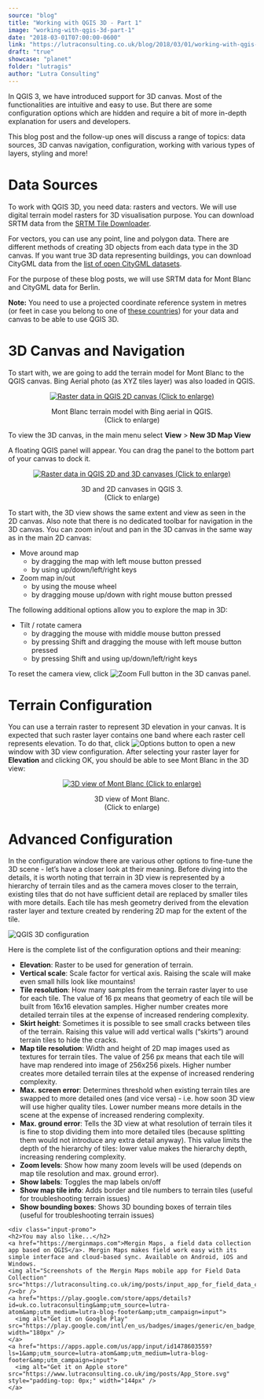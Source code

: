 ```yaml
---
source: "blog"
title: "Working with QGIS 3D - Part 1"
image: "working-with-qgis-3d-part-1"
date: "2018-03-01T07:00:00-0600"
link: "https://lutraconsulting.co.uk/blog/2018/03/01/working-with-qgis-3d-part-1/"
draft: "true"
showcase: "planet"
folder: "lutragis"
author: "Lutra Consulting"
---
```


<p>In QGIS 3, we have introduced support for 3D canvas. Most of the functionalities are intuitive and easy to use. But there are some configuration options which are hidden and require a bit of more in-depth explanation for users and developers.</p>

<p>This blog post and the follow-up ones will discuss a range of topics: data sources, 3D canvas navigation, configuration, working with various types of layers, styling and more!</p>

<!-- more -->

<h1 id="data-sources">Data Sources</h1>

<p>To work with QGIS 3D, you need data: rasters and vectors. We will use digital terrain model rasters for 3D visualisation purpose. You can download SRTM data from the <a href="http://dwtkns.com/srtm30m/">SRTM Tile Downloader</a>.</p>

<p>For vectors, you can use any point, line and polygon data. There are different methods of creating 3D objects from each data type in the 3D canvas. If you want true 3D data representing buildings, you can download CityGML data from the <a href="https://www.citygml.org/3dcities/">list of open CityGML datasets</a>.</p>

<p>For the purpose of these blog posts, we will use SRTM data for Mont Blanc and CityGML data for Berlin.</p>

<p><strong>Note:</strong> You need to use a projected coordinate reference system in metres (or feet in case you belong to one of <a href="https://static.independent.co.uk/s3fs-public/styles/article_small/public/thumbnails/image/2017/04/04/16/p7rri0trqbpy.jpg">these countries</a>) for your data and canvas to be able to use QGIS 3D.</p>

<h1 id="3d-canvas-and-navigation">3D Canvas and Navigation</h1>

<p>To start with, we are going to add the terrain model for Mont Blanc to the QGIS canvas. Bing Aerial photo (as XYZ tiles layer) was also loaded in QGIS.</p>

<center>
<a href="https://www.lutraconsulting.co.uk/img/posts/qgis_3d_1.png" rel="lightbox"><img src="https://www.lutraconsulting.co.uk/img/posts/qgis_3d_1_499h.png" title="Raster data in QGIS 2D canvas (Click to enlarge)" /></a>
<p class="caption">Mont Blanc terrain model with Bing aerial in QGIS.<br />(Click to enlarge)</p>
</center>

<p>To view the 3D canvas, in the main menu select <strong>View</strong> &gt; <strong>New 3D Map View</strong></p>

<p>A floating QGIS panel will appear. You can drag the panel to the bottom part of your canvas to dock it.</p>

<center>
<a href="https://www.lutraconsulting.co.uk/img/posts/qgis_3d_2.png" rel="lightbox"><img src="https://www.lutraconsulting.co.uk/img/posts/qgis_3d_2_499h.png" title="Raster data in QGIS 2D and 3D canvases (Click to enlarge)" /></a>
<p class="caption">3D and 2D canvases in QGIS 3.<br />(Click to enlarge)</p>
</center>

<p>To start with, the 3D view shows the same extent and view as seen in the 2D canvas. Also note that there is no dedicated toolbar for navigation in the 3D canvas. You can zoom in/out and pan in the 3D canvas in the same way as in the main 2D canvas:</p>

<ul>
  <li>Move around map
    <ul>
      <li>by dragging the map with left mouse button pressed</li>
      <li>by using up/down/left/right keys</li>
    </ul>
  </li>
  <li>Zoom map in/out
    <ul>
      <li>by using the mouse wheel</li>
      <li>by dragging mouse up/down with right mouse button pressed</li>
    </ul>
  </li>
</ul>

<p>The following additional options allow you to explore the map in 3D:</p>

<ul>
  <li>Tilt / rotate camera
    <ul>
      <li>by dragging the mouse with middle mouse button pressed</li>
      <li>by pressing Shift and dragging the mouse with left mouse button pressed</li>
      <li>by pressing Shift and using up/down/left/right keys</li>
    </ul>
  </li>
</ul>

<center>
  
</center>

<p>To reset the camera view, click <img alt="Zoom Full" src="https://raw.githubusercontent.com/qgis/QGIS/master/images/themes/default/mActionZoomFullExtent.svg?sanitize=true" /> button in the 3D canvas panel.</p>

<h1 id="terrain-configuration">Terrain Configuration</h1>

<p>You can use a terrain raster to represent 3D elevation in your canvas. It is expected that such raster layer contains one band where each raster cell represents elevation.
To do that, click <img alt="Options" src="https://raw.githubusercontent.com/qgis/QGIS/master/images/themes/default/mActionOptions.svg?sanitize=true" /> button to open a new window with 3D view configuration. After selecting your raster layer for <strong>Elevation</strong> and clicking OK, you should be able to see Mont Blanc in the 3D view:</p>

<center>
<a href="https://www.lutraconsulting.co.uk/img/posts/qgis_3d_4.png" rel="lightbox"><img src="https://www.lutraconsulting.co.uk/img/posts/qgis_3d_4_499h.png" title="3D view of Mont Blanc (Click to enlarge)" /></a>
<p class="caption">3D view of Mont Blanc.<br />(Click to enlarge)</p>
</center>

<center>
  
</center>

<h1 id="advanced-configuration">Advanced Configuration</h1>

<p>In the configuration window there are various other options to fine-tune the 3D scene - let’s have a closer look at their meaning.
Before diving into the details, it is worth noting that terrain in 3D view is represented by a hierarchy of terrain tiles and
as the camera moves closer to the terrain, existing tiles that do not have sufficient detail are replaced by smaller tiles with more details.
Each tile has mesh geometry derived from the elevation raster layer and texture created by rendering 2D map for the extent of the tile.</p>

<p><img alt="QGIS 3D configuration" src="https://www.lutraconsulting.co.uk/img/posts/qgis_3d_3.png" /></p>

<p>Here is the complete list of the configuration options and their meaning:</p>

<ul>
  <li><strong>Elevation</strong>: Raster to be used for generation of terrain.</li>
  <li><strong>Vertical scale</strong>: Scale factor for vertical axis. Raising the scale will make even small hills look like mountains!</li>
  <li><strong>Tile resolution</strong>: How many samples from the terrain raster layer to use for each tile. The value of 16 px means that geometry of each tile will be built from 16x16 elevation samples. Higher number creates more detailed terrain tiles at the expense of increased rendering complexity.</li>
  <li><strong>Skirt height</strong>: Sometimes it is possible to see small cracks between tiles of the terrain. Raising this value will add vertical walls (“skirts”) around terrain tiles to hide the cracks.</li>
  <li><strong>Map tile resolution</strong>: Width and height of 2D map images used as textures for terrain tiles. The value of 256 px means that each tile will have map rendered into image of 256x256 pixels. Higher number creates more detailed terrain tiles at the expense of increased rendering complexity.</li>
  <li><strong>Max. screen error</strong>: Determines threshold when existing terrain tiles are swapped to more detailed ones (and vice versa) - i.e. how soon 3D view will use higher quality tiles. Lower number means more details in the scene at the expense of increased rendering complexity.</li>
  <li><strong>Max. ground error</strong>: Tells the 3D view at what resolution of terrain tiles it is fine to stop dividing them into more detailed tiles (because splitting them would not introduce any extra detail anyway). This value limits the depth of the hierarchy of tiles: lower value makes the hierarchy depth, increasing rendering complexity.</li>
  <li><strong>Zoom levels</strong>: Show how many zoom levels will be used (depends on map tile resolution and max. ground error).</li>
  <li><strong>Show labels</strong>: Toggles the map labels on/off</li>
  <li><strong>Show map tile info</strong>: Adds border and tile numbers to terrain tiles (useful for troubleshooting terrain issues)</li>
  <li><strong>Show bounding boxes</strong>: Shows 3D bounding boxes of terrain tiles (useful for troubleshooting terrain issues)</li>
</ul>

    <div class="input-promo">
    <h2>You may also like...</h2>
    <a href="https://merginmaps.com">Mergin Maps, a field data collection app based on QGIS</a>. Mergin Maps makes field work easy with its simple interface and cloud-based sync. Available on Android, iOS and Windows.
    <img alt="Screenshots of the Mergin Maps mobile app for Field Data Collection" src="https://lutraconsulting.co.uk/img/posts/input_app_for_field_data_collection.jpg" /><br />
    <a href="https://play.google.com/store/apps/details?id=uk.co.lutraconsulting&amp;utm_source=lutra-atom&amp;utm_medium=lutra-blog-footer&amp;utm_campaign=input">
      <img alt="Get it on Google Play" src="https://play.google.com/intl/en_us/badges/images/generic/en_badge_web_generic.png" width="180px" />
    </a>
    <a href="https://apps.apple.com/us/app/input/id1478603559?ls=1&amp;utm_source=lutra-atom&amp;utm_medium=lutra-blog-footer&amp;utm_campaign=input">
      <img alt="Get it on Apple store" src="https://www.lutraconsulting.co.uk/img/posts/App_Store.svg" style="padding-top: 0px;" width="144px" />
    </a>
  </div>
